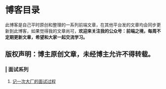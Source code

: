 # 博客目录
此博客是自己平时原创和整理的一系列前端文章，在其他平台发的文章均会同步更新到此博客，如果觉得我的文章尚可，**欢迎来关注我的公众号：前端之境，每周不定期更新文章，希望和大家一起交流学习。**

## 版权声明：博主原创文章，未经博主允许不得转载。

### | 面试系列
1. [记一次大厂的面试过程](https://www.baidu.com)

